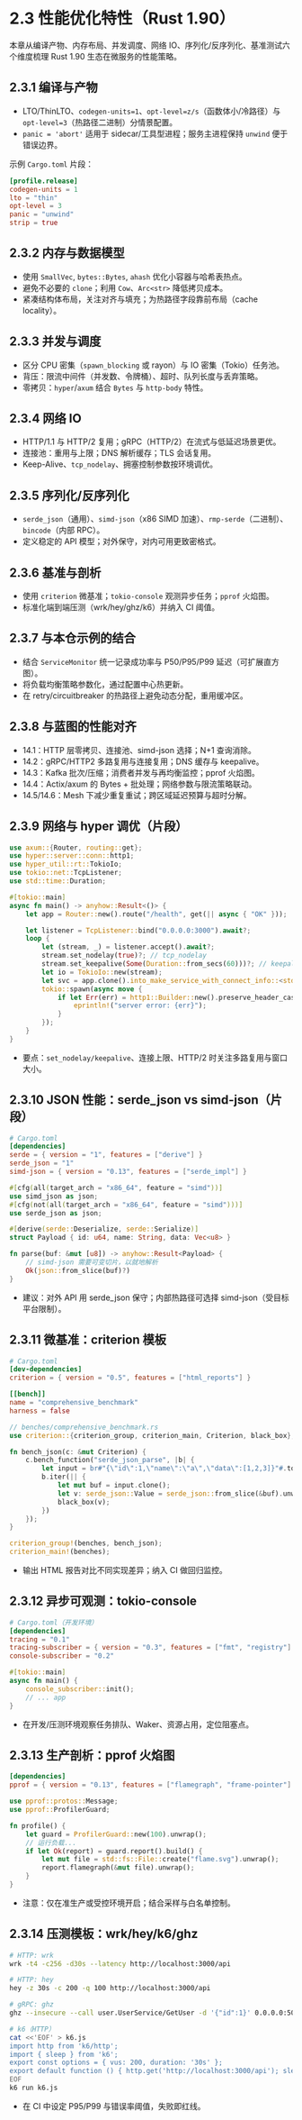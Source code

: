 # 2.3 性能优化特性（Rust 1.90）

本章从编译产物、内存布局、并发调度、网络 IO、序列化/反序列化、基准测试六个维度梳理 Rust 1.90 生态在微服务的性能策略。

## 2.3.1 编译与产物

- LTO/ThinLTO、`codegen-units=1`、`opt-level=z/s`（函数体小/冷路径）与 `opt-level=3`（热路径二进制）分情景配置。
- `panic = 'abort'` 适用于 sidecar/工具型进程；服务主进程保持 `unwind` 便于错误边界。

示例 `Cargo.toml` 片段：

```toml
[profile.release]
codegen-units = 1
lto = "thin"
opt-level = 3
panic = "unwind"
strip = true
```

## 2.3.2 内存与数据模型

- 使用 `SmallVec`, `bytes::Bytes`, `ahash` 优化小容器与哈希表热点。
- 避免不必要的 `clone`；利用 `Cow`、`Arc<str>` 降低拷贝成本。
- 紧凑结构体布局，关注对齐与填充；为热路径字段靠前布局（cache locality）。

## 2.3.3 并发与调度

- 区分 CPU 密集（`spawn_blocking` 或 rayon）与 IO 密集（Tokio）任务池。
- 背压：限流中间件（并发数、令牌桶）、超时、队列长度与丢弃策略。
- 零拷贝：`hyper`/`axum` 结合 `Bytes` 与 `http-body` 特性。

## 2.3.4 网络 IO

- HTTP/1.1 与 HTTP/2 复用；gRPC（HTTP/2）在流式与低延迟场景更优。
- 连接池：重用与上限；DNS 解析缓存；TLS 会话复用。
- Keep-Alive、`tcp_nodelay`、拥塞控制参数按环境调优。

## 2.3.5 序列化/反序列化

- `serde_json`（通用）、`simd-json`（x86 SIMD 加速）、`rmp-serde`（二进制）、`bincode`（内部 RPC）。
- 定义稳定的 API 模型；对外保守，对内可用更致密格式。

## 2.3.6 基准与剖析

- 使用 `criterion` 微基准；`tokio-console` 观测异步任务；`pprof` 火焰图。
- 标准化端到端压测（wrk/hey/ghz/k6）并纳入 CI 阈值。

## 2.3.7 与本仓示例的结合

- 结合 `ServiceMonitor` 统一记录成功率与 P50/P95/P99 延迟（可扩展直方图）。
- 将负载均衡策略参数化，通过配置中心热更新。
- 在 retry/circuitbreaker 的热路径上避免动态分配，重用缓冲区。

## 2.3.8 与蓝图的性能对齐

- 14.1：HTTP 层零拷贝、连接池、simd-json 选择；N+1 查询消除。
- 14.2：gRPC/HTTP2 多路复用与连接复用；DNS 缓存与 keepalive。
- 14.3：Kafka 批次/压缩；消费者并发与再均衡监控；pprof 火焰图。
- 14.4：Actix/axum 的 Bytes + 批处理；网络参数与限流策略联动。
- 14.5/14.6：Mesh 下减少重复重试；跨区域延迟预算与超时分解。

## 2.3.9 网络与 hyper 调优（片段）

```rust
use axum::{Router, routing::get};
use hyper::server::conn::http1;
use hyper_util::rt::TokioIo;
use tokio::net::TcpListener;
use std::time::Duration;

#[tokio::main]
async fn main() -> anyhow::Result<()> {
    let app = Router::new().route("/health", get(|| async { "OK" }));

    let listener = TcpListener::bind("0.0.0.0:3000").await?;
    loop {
        let (stream, _) = listener.accept().await?;
        stream.set_nodelay(true)?; // tcp_nodelay
        stream.set_keepalive(Some(Duration::from_secs(60)))?; // keepalive
        let io = TokioIo::new(stream);
        let svc = app.clone().into_make_service_with_connect_info::<std::net::SocketAddr>();
        tokio::spawn(async move {
            if let Err(err) = http1::Builder::new().preserve_header_case(true).serve_connection(io, svc).await {
                eprintln!("server error: {err}");
            }
        });
    }
}
```

- 要点：`set_nodelay/keepalive`、连接上限、HTTP/2 时关注多路复用与窗口大小。

## 2.3.10 JSON 性能：serde_json vs simd-json（片段）

```toml
# Cargo.toml
[dependencies]
serde = { version = "1", features = ["derive"] }
serde_json = "1"
simd-json = { version = "0.13", features = ["serde_impl"] }
```

```rust
#[cfg(all(target_arch = "x86_64", feature = "simd"))]
use simd_json as json;
#[cfg(not(all(target_arch = "x86_64", feature = "simd")))]
use serde_json as json;

#[derive(serde::Deserialize, serde::Serialize)]
struct Payload { id: u64, name: String, data: Vec<u8> }

fn parse(buf: &mut [u8]) -> anyhow::Result<Payload> {
    // simd-json 需要可变切片，以就地解析
    Ok(json::from_slice(buf)?)
}
```

- 建议：对外 API 用 serde_json 保守；内部热路径可选择 simd-json（受目标平台限制）。

## 2.3.11 微基准：criterion 模板

```toml
# Cargo.toml
[dev-dependencies]
criterion = { version = "0.5", features = ["html_reports"] }

[[bench]]
name = "comprehensive_benchmark"
harness = false
```

```rust
// benches/comprehensive_benchmark.rs
use criterion::{criterion_group, criterion_main, Criterion, black_box};

fn bench_json(c: &mut Criterion) {
    c.bench_function("serde_json_parse", |b| {
        let input = br#"{\"id\":1,\"name\":\"a\",\"data\":[1,2,3]}"#.to_vec();
        b.iter(|| {
            let mut buf = input.clone();
            let v: serde_json::Value = serde_json::from_slice(&buf).unwrap();
            black_box(v);
        })
    });
}

criterion_group!(benches, bench_json);
criterion_main!(benches);
```

- 输出 HTML 报告对比不同实现差异；纳入 CI 做回归监控。

## 2.3.12 异步可观测：tokio-console

```toml
# Cargo.toml（开发环境）
[dependencies]
tracing = "0.1"
tracing-subscriber = { version = "0.3", features = ["fmt", "registry"] }
console-subscriber = "0.2"
```

```rust
#[tokio::main]
async fn main() {
    console_subscriber::init();
    // ... app
}
```

- 在开发/压测环境观察任务排队、Waker、资源占用，定位阻塞点。

## 2.3.13 生产剖析：pprof 火焰图

```toml
[dependencies]
pprof = { version = "0.13", features = ["flamegraph", "frame-pointer"] }
```

```rust
use pprof::protos::Message;
use pprof::ProfilerGuard;

fn profile() {
    let guard = ProfilerGuard::new(100).unwrap();
    // 运行负载...
    if let Ok(report) = guard.report().build() {
        let mut file = std::fs::File::create("flame.svg").unwrap();
        report.flamegraph(&mut file).unwrap();
    }
}
```

- 注意：仅在准生产或受控环境开启；结合采样与白名单控制。

## 2.3.14 压测模板：wrk/hey/k6/ghz

```bash
# HTTP: wrk
wrk -t4 -c256 -d30s --latency http://localhost:3000/api

# HTTP: hey
hey -z 30s -c 200 -q 100 http://localhost:3000/api

# gRPC: ghz
ghz --insecure --call user.UserService/GetUser -d '{"id":1}' 0.0.0.0:50051

# k6（HTTP）
cat <<'EOF' > k6.js
import http from 'k6/http';
import { sleep } from 'k6';
export const options = { vus: 200, duration: '30s' };
export default function () { http.get('http://localhost:3000/api'); sleep(0.1); }
EOF
k6 run k6.js
```

- 在 CI 中设定 P95/P99 与错误率阈值，失败即红线。
